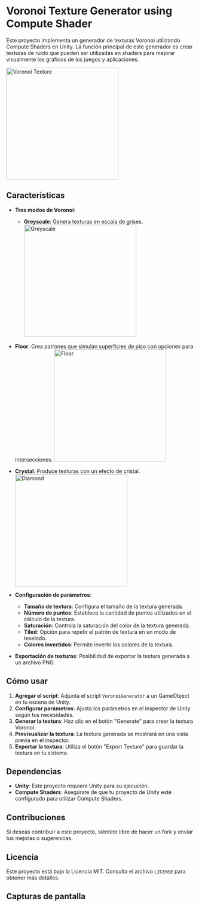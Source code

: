 # Voronoi Texture Generator using Compute Shader

Este proyecto implementa un generador de texturas Voronoi utilizando Compute Shaders en Unity. La función principal de este generador es crear texturas de ruido que pueden ser utilizadas en shaders para mejorar visualmente los gráficos de los juegos y aplicaciones.

<img src="https://github.com/user-attachments/assets/29a83d1c-d81e-4603-85c3-654a03590412" alt="Voronoi Texture" width="300" /><br>

## Características

- **Tres modos de Voronoi**: 
  - **Greyscale**: Genera texturas en escala de grises.
<img src="https://github.com/user-attachments/assets/46a84c5c-a61e-4f81-be2a-c4730db9eaf5" alt="Greyscale" width="300" /><br>
- **Floor**: Crea patrones que simulan superficies de piso con opciones para intersecciones.
<img src="https://github.com/user-attachments/assets/1959d206-e534-4aa1-8b9c-5f204f2ee7fc" alt="Floor" width="300" /><br>
- **Crystal**: Produce texturas con un efecto de cristal.
<img src="https://github.com/user-attachments/assets/16572c62-9d7d-4087-ae5f-0f4bc1637c48" alt="Diamond" width="300" /><br>
  
- **Configuración de parámetros**:
  - **Tamaño de textura**: Configura el tamaño de la textura generada.
  - **Número de puntos**: Establece la cantidad de puntos utilizados en el cálculo de la textura.
  - **Saturación**: Controla la saturación del color de la textura generada.
  - **Tiled**: Opción para repetir el patrón de textura en un modo de teselado.
  - **Colores invertidos**: Permite invertir los colores de la textura.
  
- **Exportación de texturas**: Posibilidad de exportar la textura generada a un archivo PNG.

## Cómo usar

1. **Agregar el script**: Adjunta el script `VoronoiGenerator` a un GameObject en tu escena de Unity.
2. **Configurar parámetros**: Ajusta los parámetros en el inspector de Unity según tus necesidades.
3. **Generar la textura**: Haz clic en el botón "Generate" para crear la textura Voronoi.
4. **Previsualizar la textura**: La textura generada se mostrará en una vista previa en el inspector.
5. **Exportar la textura**: Utiliza el botón "Export Texture" para guardar la textura en tu sistema.

## Dependencias

- **Unity**: Este proyecto requiere Unity para su ejecución.
- **Compute Shaders**: Asegúrate de que tu proyecto de Unity esté configurado para utilizar Compute Shaders.

## Contribuciones

Si deseas contribuir a este proyecto, siéntete libre de hacer un fork y enviar tus mejoras o sugerencias.

## Licencia

Este proyecto está bajo la Licencia MIT. Consulta el archivo `LICENSE` para obtener más detalles.

## Capturas de pantalla

